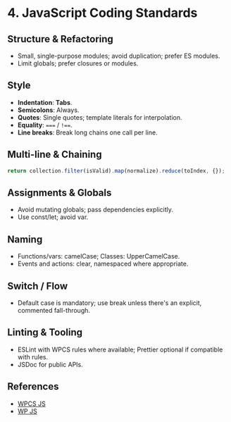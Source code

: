 # 4. JavaScript Coding Standards

## Structure & Refactoring

- Small, single-purpose modules; avoid duplication; prefer ES modules.
- Limit globals; prefer closures or modules.

## Style

- **Indentation**: **Tabs**.
- **Semicolons**: Always.
- **Quotes**: Single quotes; template literals for interpolation.
- **Equality**: `===` / `!==`.
- **Line breaks**: Break long chains one call per line.

## Multi-line & Chaining

```js
return collection.filter(isValid).map(normalize).reduce(toIndex, {});
```

## Assignments & Globals

- Avoid mutating globals; pass dependencies explicitly.
- Use const/let; avoid var.

## Naming

- Functions/vars: camelCase; Classes: UpperCamelCase.
- Events and actions: clear, namespaced where appropriate.

## Switch / Flow

- Default case is mandatory; use break unless there's an explicit, commented fall-through.

## Linting & Tooling

- ESLint with WPCS rules where available; Prettier optional if compatible with rules.
- JSDoc for public APIs.

## References

- [WPCS JS](https://github.com/WordPress/wpcs-docs/blob/master/wordpress-coding-standards/javascript.md)
- [WP JS](https://developer.wordpress.org/coding-standards/wordpress-coding-standards/javascript/)
